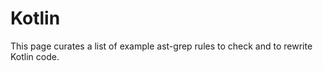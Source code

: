 # Kotlin

This page curates a list of example ast-grep rules to check and to rewrite Kotlin code.

<!--@include: ./ensure-clean-architecture.md-->
